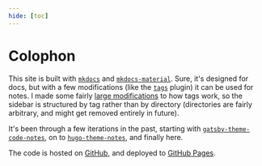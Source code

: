 ```yaml
---
hide: [toc]
---
```


# Colophon

This site is built with [`mkdocs`](https://www.mkdocs.org/) and [`mkdocs-material`](https://squidfunk.github.io/mkdocs-material/). Sure, it's designed for docs, but with a few modifications (like the [`tags`](https://squidfunk.github.io/mkdocs-material/plugins/tags/) plugin) it can be used for notes. I made some fairly [large modifications](notes/mkdocs-nav-by-tag.md) to how tags work, so the sidebar is structured by tag rather than by directory (directories are fairly arbitrary, and might get removed entirely in future).

It's been through a few iterations in the past, starting with [`gatsby-theme-code-notes`](https://github.com/mrmartineau/gatsby-theme-code-notes/), on to [`hugo-theme-notes`](https://github.com/RealOrangeOne/hugo-theme-notes/), and finally here.

The code is hosted on [GitHub](https://github.com/RealOrangeOne/notes/), and deployed to [GitHub Pages](https://realorangeone.github.io/notes/).
